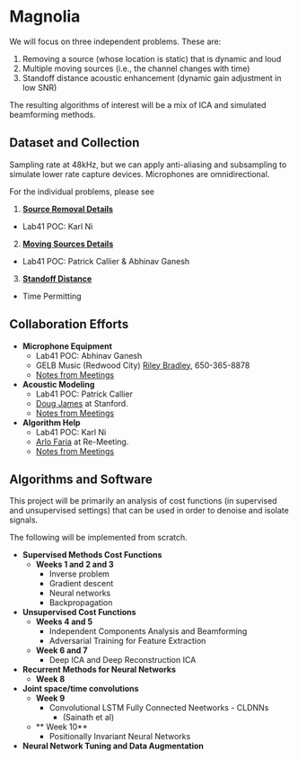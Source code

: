 # Magnolia

We will focus on three independent problems. These are:

1. Removing a source (whose location is static) that is dynamic and loud
2. Multiple moving sources (i.e., the channel changes with time)
3. Standoff distance acoustic enhancement (dynamic gain adjustment in low SNR)

The resulting algorithms of interest will be a mix of ICA and simulated beamforming methods.

## Dataset and Collection

Sampling rate at 48kHz, but we can apply anti-aliasing and subsampling to simulate lower rate capture devices. Microphones are omnidirectional.

For the individual problems, please see  

1. [**Source Removal Details**](sourceremove.md)
  - Lab41 POC: Karl Ni
2. [**Moving Sources Details**](movingsource.md)
  - Lab41 POC: Patrick Callier & Abhinav Ganesh
3. [**Standoff Distance**](standoff.md)
  - Time Permitting

## Collaboration Efforts

- **Microphone Equipment**
  - Lab41 POC: Abhinav Ganesh
  - GELB Music (Redwood City) [Riley Bradley](mailto:riley@gelbmusic.com), 650-365-8878
  - [Notes from Meetings](micequipment.md)
- **Acoustic Modeling**
  - Lab41 POC: Patrick Callier
  - [Doug James](mailto:djames@stanford.edu) at Stanford.
  - [Notes from Meetings](acousticmodel.md)
- **Algorithm Help**
  - Lab41 POC: Karl Ni
  - [Arlo Faria](mailto:arlo@remeeting.com) at Re-Meeting.
  - [Notes from Meetings](algorithmhelp.md)

## Algorithms and Software

This project will be primarily an analysis of cost functions (in supervised and unsupervised settings) that can be used in order to denoise and isolate signals.

The following will be implemented from scratch.

- **Supervised Methods Cost Functions**
  - **Weeks 1 and 2 and 3**
    - Inverse problem
    - Gradient descent
    - Neural networks
    - Backpropagation
- **Unsupervised Cost Functions** 
  - **Weeks 4 and 5**
    - Independent Components Analysis and Beamforming
    - Adversarial Training for Feature Extraction
  - **Week 6 and 7** 
    - Deep ICA and Deep Reconstruction ICA
- **Recurrent Methods for Neural Networks**
  - **Week 8**
- **Joint space/time convolutions**
  - **Week 9**
    - Convolutional LSTM Fully Connected Neetworks - CLDNNs
      - (Sainath et al)
  - ** Week 10**
    - Positionally Invariant Neural Networks
- **Neural Network Tuning and Data Augmentation**
